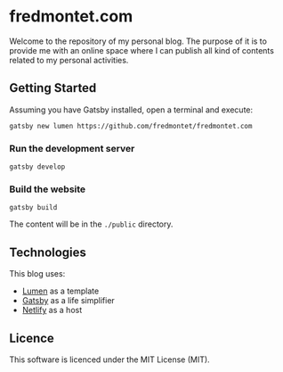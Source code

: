 fredmontet.com
==============

Welcome to the repository of my personal blog. The purpose of it is to provide me with an online
space where I can publish all kind of contents related to my personal activities.


Getting Started
---------------

Assuming you have Gatsby installed, open a terminal and execute:

    gatsby new lumen https://github.com/fredmontet/fredmontet.com

### Run the development server

    gatsby develop
 
### Build the website

    gatsby build

The content will be in the `./public` directory.


Technologies
------------

This blog uses:

- [Lumen](https://www.gatsbyjs.org/starters/gatsby-v2-starter-lumen) as a template
- [Gatsby](https://github.com/gatsbyjs/gatsby) as a life simplifier
- [Netlify](https://www.netlify.com/) as a host


Licence
-------

This software is licenced under the MIT License (MIT).

